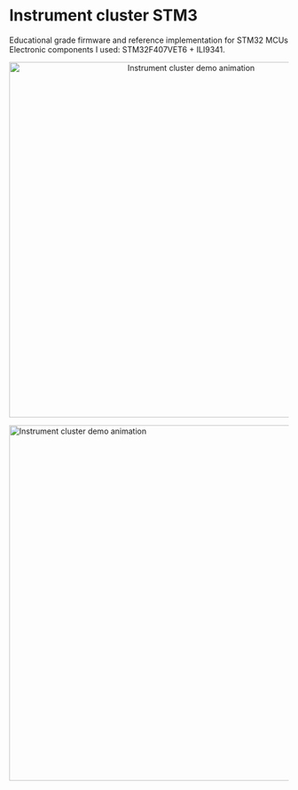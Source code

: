# Instrument cluster STM3
Educational grade firmware and reference implementation for STM32 MCUs
Electronic components I used: STM32F407VET6 + ILI9341.
<p align="center">
  <img src="assets/demo.gif" alt="Instrument cluster demo animation" width="640" />
</p
<p align="center">
  <img src="assets/demo.gif" alt="Instrument cluster demo animation" width="640" />
</p
